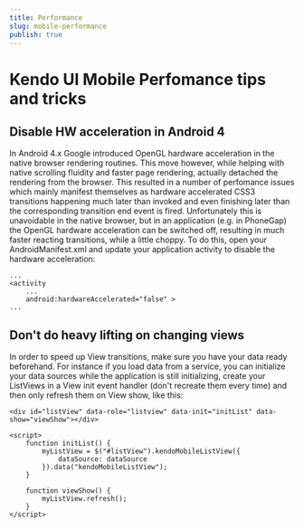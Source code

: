 ```yaml
---
title: Performance
slug: mobile-performance
publish: true
---
```


# Kendo UI Mobile Perfomance tips and tricks

## Disable HW acceleration in Android 4

In Android 4.x Google introduced OpenGL hardware acceleration in the native browser rendering routines. This move however, while helping with native scrolling fluidity and
faster page rendering, actually detached the rendering from the browser. This resulted in a number of perfomance issues which mainly manifest themselves as hardware accelerated
CSS3 transitions happening much later than invoked and even finishing later than the corresponding transition end event is fired. Unfortunately this is unavoidable in the native
browser, but in an application (e.g. in PhoneGap) the OpenGL hardware acceleration can be switched off, resulting in much faster reacting transitions, while a little choppy. To do
this, open your AndroidManifest.xml and update your application activity to disable the hardware acceleration:

    ...
    <activity
        ...
        android:hardwareAccelerated="false" >
    ...

## Don't do heavy lifting on changing views

In order to speed up View transitions, make sure you have your data ready beforehand. For instance if you load data from a service, you can initialize your data sources while the
application is still initializing, create your ListViews in a View init event handler (don't recreate them every time) and then only refresh them on View show, like this:

    <div id="listView" data-role="listview" data-init="initList" data-show="viewShow"></div>

    <script>
        function initList() {
            myListView = $("#listView").kendoMobileListView({
                dataSource: dataSource
            }).data("kendoMobileListView");
        }

        function viewShow() {
            myListView.refresh();
        }
    </script>

